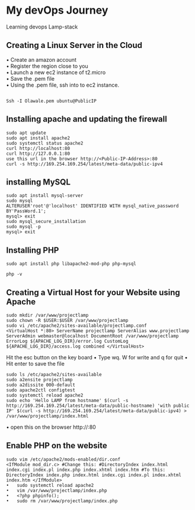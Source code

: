 # My devOps Journey
 Learning devops
Lamp-stack
## Creating a Linux Server in the Cloud
•	Create an amazon account  
•	Register the region close to you  
•	Launch a new ec2 instance of t2.micro  
•	Save the .pem file  
•	Using the .pem file, ssh into to ec2 instance.  
~~~

Ssh -I Olawale.pem ubuntu@PublicIP

~~~  
## Installing apache and updating the firewall
~~~
sudo apt update 
sudo apt install apache2
sudo systemctl status apache2
curl http://localhost:80 
curl http://127.0.0.1:80
use this url in the browser http://<Public-IP-Address>:80
curl -s http://169.254.169.254/latest/meta-data/public-ipv4
~~~
## installing MySQL
~~~
sudo apt install mysql-server
sudo mysql
ALTERUSER'root'@'localhost' IDENTIFIED WITH mysql_native_password BY'PassWord.1';
mysql> exit
sudo mysql_secure_installation
sudo mysql -p
mysql> exit
~~~
## Installing PHP
~~~
sudo apt install php libapache2-mod-php php-mysql    

php -v
~~~
## Creating a Virtual Host for your Website using Apache
~~~
sudo mkdir /var/www/projectlamp
sudo chown -R $USER:$USER /var/www/projectlamp
sudo vi /etc/apache2/sites-available/projectlamp.conf
<VirtualHost *:80> ServerName projectlamp ServerAlias www.projectlamp ServerAdmin webmaster@localhost DocumentRoot /var/www/projectlamp ErrorLog ${APACHE_LOG_DIR}/error.log CustomLog ${APACHE_LOG_DIR}/access.log combined </VirtualHost>
~~~
Hit the esc button on the key board
•	Type wq. W for write and q for quit
•	Hit enter to save the file
~~~
sudo ls /etc/apache2/sites-available
sudo a2ensite projectlamp
sudo a2dissite 000-default
sudo apache2ctl configtest
sudo systemctl reload apache2
sudo echo 'Hello LAMP from hostname' $(curl -s http://169.254.169.254/latest/meta-data/public-hostname) 'with public IP' $(curl -s http://169.254.169.254/latest/meta-data/public-ipv4) > /var/www/projectlamp/index.html
~~~
•	open this on the browser http://<Public-IP-Address>:80
## Enable PHP on the website
~~~
sudo vim /etc/apache2/mods-enabled/dir.conf
<IfModule mod_dir.c> #Change this: #DirectoryIndex index.html index.cgi index.pl index.php index.xhtml index.htm #To this: DirectoryIndex index.php index.html index.cgi index.pl index.xhtml index.htm </IfModule>
•	sudo systemctl reload apache2
•	vim /var/www/projectlamp/index.php
•	<?php phpinfo();
•	sudo rm /var/www/projectlamp/index.php
~~~

